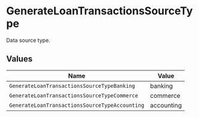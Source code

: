 # GenerateLoanTransactionsSourceType

Data source type.


## Values

| Name                                           | Value                                          |
| ---------------------------------------------- | ---------------------------------------------- |
| `GenerateLoanTransactionsSourceTypeBanking`    | banking                                        |
| `GenerateLoanTransactionsSourceTypeCommerce`   | commerce                                       |
| `GenerateLoanTransactionsSourceTypeAccounting` | accounting                                     |